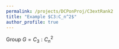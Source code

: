 ```yaml
---
permalink: /projects/DCPonProj/C3extRank2
title: "Example $C3:C_n^2$"
author_profile: true
---
```


Group $G=C_3:C_n^2$ 